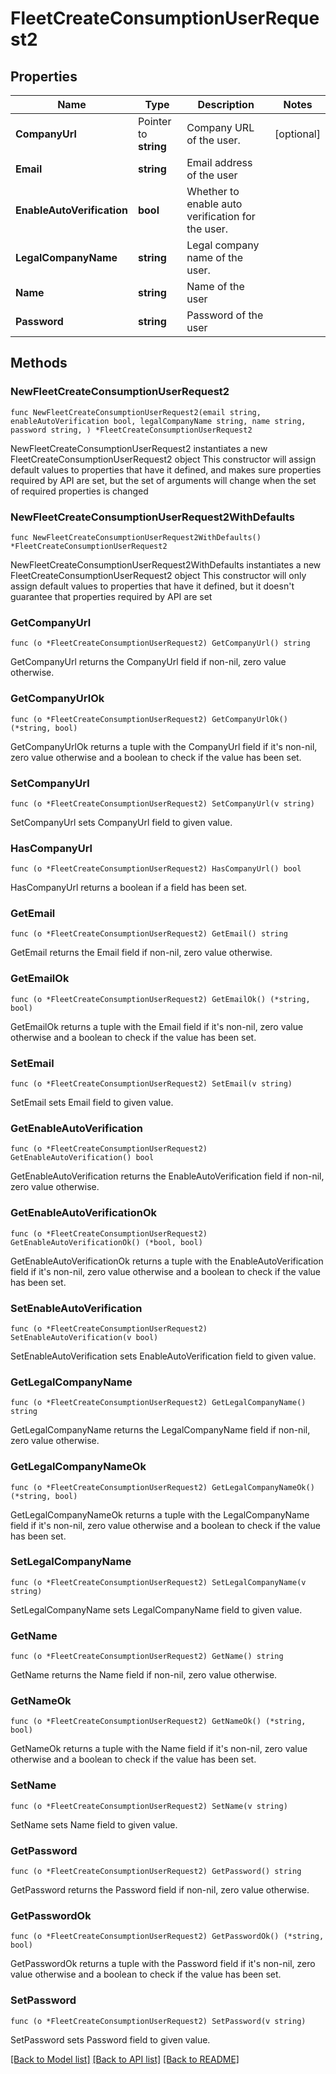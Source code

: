 # FleetCreateConsumptionUserRequest2

## Properties

Name | Type | Description | Notes
------------ | ------------- | ------------- | -------------
**CompanyUrl** | Pointer to **string** | Company URL of the user. | [optional] 
**Email** | **string** | Email address of the user | 
**EnableAutoVerification** | **bool** | Whether to enable auto verification for the user. | 
**LegalCompanyName** | **string** | Legal company name of the user. | 
**Name** | **string** | Name of the user | 
**Password** | **string** | Password of the user | 

## Methods

### NewFleetCreateConsumptionUserRequest2

`func NewFleetCreateConsumptionUserRequest2(email string, enableAutoVerification bool, legalCompanyName string, name string, password string, ) *FleetCreateConsumptionUserRequest2`

NewFleetCreateConsumptionUserRequest2 instantiates a new FleetCreateConsumptionUserRequest2 object
This constructor will assign default values to properties that have it defined,
and makes sure properties required by API are set, but the set of arguments
will change when the set of required properties is changed

### NewFleetCreateConsumptionUserRequest2WithDefaults

`func NewFleetCreateConsumptionUserRequest2WithDefaults() *FleetCreateConsumptionUserRequest2`

NewFleetCreateConsumptionUserRequest2WithDefaults instantiates a new FleetCreateConsumptionUserRequest2 object
This constructor will only assign default values to properties that have it defined,
but it doesn't guarantee that properties required by API are set

### GetCompanyUrl

`func (o *FleetCreateConsumptionUserRequest2) GetCompanyUrl() string`

GetCompanyUrl returns the CompanyUrl field if non-nil, zero value otherwise.

### GetCompanyUrlOk

`func (o *FleetCreateConsumptionUserRequest2) GetCompanyUrlOk() (*string, bool)`

GetCompanyUrlOk returns a tuple with the CompanyUrl field if it's non-nil, zero value otherwise
and a boolean to check if the value has been set.

### SetCompanyUrl

`func (o *FleetCreateConsumptionUserRequest2) SetCompanyUrl(v string)`

SetCompanyUrl sets CompanyUrl field to given value.

### HasCompanyUrl

`func (o *FleetCreateConsumptionUserRequest2) HasCompanyUrl() bool`

HasCompanyUrl returns a boolean if a field has been set.

### GetEmail

`func (o *FleetCreateConsumptionUserRequest2) GetEmail() string`

GetEmail returns the Email field if non-nil, zero value otherwise.

### GetEmailOk

`func (o *FleetCreateConsumptionUserRequest2) GetEmailOk() (*string, bool)`

GetEmailOk returns a tuple with the Email field if it's non-nil, zero value otherwise
and a boolean to check if the value has been set.

### SetEmail

`func (o *FleetCreateConsumptionUserRequest2) SetEmail(v string)`

SetEmail sets Email field to given value.


### GetEnableAutoVerification

`func (o *FleetCreateConsumptionUserRequest2) GetEnableAutoVerification() bool`

GetEnableAutoVerification returns the EnableAutoVerification field if non-nil, zero value otherwise.

### GetEnableAutoVerificationOk

`func (o *FleetCreateConsumptionUserRequest2) GetEnableAutoVerificationOk() (*bool, bool)`

GetEnableAutoVerificationOk returns a tuple with the EnableAutoVerification field if it's non-nil, zero value otherwise
and a boolean to check if the value has been set.

### SetEnableAutoVerification

`func (o *FleetCreateConsumptionUserRequest2) SetEnableAutoVerification(v bool)`

SetEnableAutoVerification sets EnableAutoVerification field to given value.


### GetLegalCompanyName

`func (o *FleetCreateConsumptionUserRequest2) GetLegalCompanyName() string`

GetLegalCompanyName returns the LegalCompanyName field if non-nil, zero value otherwise.

### GetLegalCompanyNameOk

`func (o *FleetCreateConsumptionUserRequest2) GetLegalCompanyNameOk() (*string, bool)`

GetLegalCompanyNameOk returns a tuple with the LegalCompanyName field if it's non-nil, zero value otherwise
and a boolean to check if the value has been set.

### SetLegalCompanyName

`func (o *FleetCreateConsumptionUserRequest2) SetLegalCompanyName(v string)`

SetLegalCompanyName sets LegalCompanyName field to given value.


### GetName

`func (o *FleetCreateConsumptionUserRequest2) GetName() string`

GetName returns the Name field if non-nil, zero value otherwise.

### GetNameOk

`func (o *FleetCreateConsumptionUserRequest2) GetNameOk() (*string, bool)`

GetNameOk returns a tuple with the Name field if it's non-nil, zero value otherwise
and a boolean to check if the value has been set.

### SetName

`func (o *FleetCreateConsumptionUserRequest2) SetName(v string)`

SetName sets Name field to given value.


### GetPassword

`func (o *FleetCreateConsumptionUserRequest2) GetPassword() string`

GetPassword returns the Password field if non-nil, zero value otherwise.

### GetPasswordOk

`func (o *FleetCreateConsumptionUserRequest2) GetPasswordOk() (*string, bool)`

GetPasswordOk returns a tuple with the Password field if it's non-nil, zero value otherwise
and a boolean to check if the value has been set.

### SetPassword

`func (o *FleetCreateConsumptionUserRequest2) SetPassword(v string)`

SetPassword sets Password field to given value.



[[Back to Model list]](../README.md#documentation-for-models) [[Back to API list]](../README.md#documentation-for-api-endpoints) [[Back to README]](../README.md)


